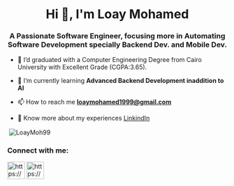 <h1 align="center">Hi 👋, I'm Loay Mohamed</h1>
<h3 align="center">A Passionate Software Engineer, focusing more in Automating Software Development specially Backend Dev. and Mobile Dev.</h3>


- 🔭 I’d graduated with a Computer Engineering Degree from Cairo University with Excellent Grade (CGPA:3.65).

- 🌱 I’m currently learning **Advanced Backend Development inaddition to AI**

- 📫 How to reach me **loaymohamed1999@gmail.com**

- 📄 Know more about my experiences [LinkindIn](https://www.linkedin.com/in/loay-mohamed-574464182/)


<p>&nbsp;<img align="center" src="https://github-readme-stats.vercel.app/api?username=LoayMoh99&show_icons=true&locale=en" alt="LoayMoh99" /></p>

<h3 align="left">Connect with me:</h3>
<p align="left">
<a href="https://linkedin.com/in/loay-mohamed-574464182/" target="blank"><img align="center" src="https://img.icons8.com/fluent/96/000000/linkedin.png" alt="https://www.linkedin.com/in/loay-mohamed-574464182/" height="40" width="40" /></a>
<a href="https://facebook.com/loay.mohamed.11.99" target="blank"><img align="center" src="https://img.icons8.com/fluent/96/000000/facebook-new.png" alt="https://www.facebook.com/loay.mohamed.11.99" height="40" width="40" /></a>
</p>

